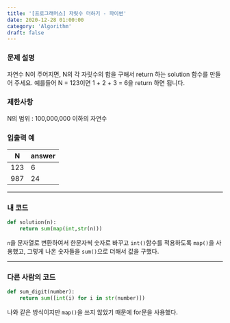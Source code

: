 ```yaml
---
title: '[프로그래머스] 자릿수 더하기 - 파이썬'
date: 2020-12-28 01:00:00
category: 'Algorithm'
draft: false
---
```

### 문제 설명
자연수 N이 주어지면, N의 각 자릿수의 합을 구해서 return 하는 solution 함수를 만들어 주세요.
예를들어 N = 123이면 1 + 2 + 3 = 6을 return 하면 됩니다.


### 제한사항
N의 범위 : 100,000,000 이하의 자연수


### 입출력 예
|N|	answer|
|---|---|
|123	|6|
|987|	24|
---


###  내 코드 
```python
def solution(n):
    return sum(map(int,str(n)))
```
`n`을 문자열로 변환하여서 한문자씩 숫자로 바꾸고 `int()`함수를 적용하도록 `map()`을 사용했고, 그렇게 나온 숫자들을 `sum()`으로 더해서 값을 구했다.

---


### 다른 사람의 코드
```python
def sum_digit(number):
    return sum([int(i) for i in str(number)])
```
나와 같은 방식이지만 `map()`을 쓰지 않았기 때문에 for문을 사용했다.